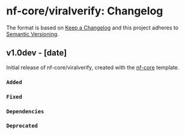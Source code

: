 # nf-core/viralverify: Changelog

The format is based on [Keep a Changelog](https://keepachangelog.com/en/1.0.0/)
and this project adheres to [Semantic Versioning](https://semver.org/spec/v2.0.0.html).

## v1.0dev - [date]

Initial release of nf-core/viralverify, created with the [nf-core](https://nf-co.re/) template.

### `Added`

### `Fixed`

### `Dependencies`

### `Deprecated`
